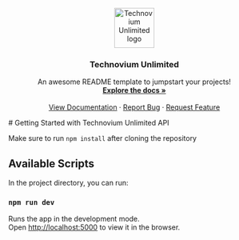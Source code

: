 <!-- PROJECT LOGO -->
<br />
<div align="center">
  <a href="https://github.com/technoviumunlimited/technoviumunlimited_api">
    <img src="https://raw.githubusercontent.com/technoviumunlimited/technoviumunlimited_api/main/assets/images/logo-399-205.png" alt="Technovium Unlimited logo" width="80" height="80">
  </a>

  <h3 align="center">Technovium Unlimited</h3>

  <p align="center">
    An awesome README template to jumpstart your projects!
    <br />
    <a href="https://technoviumunlimited.nl" target="_blank"><strong>Explore the docs »</strong></a>
    <br />
    <br />
    <a href="https://technoviumunlimited.nl">View Documentation</a>
    ·
    <a href="https://github.com/technoviumunlimited/technoviumunlimited_api/issues">Report Bug</a>
    ·
    <a href="https://github.com/technoviumunlimited/technoviumunlimited_api/issues">Request Feature</a>
  </p>
</div>
# Getting Started with Technovium Unlimited API

Make sure to run `npm install` after cloning the repository

## Available Scripts

In the project directory, you can run:

### `npm run dev`

Runs the app in the development mode.\
Open [http://localhost:5000](http://localhost:5000) to view it in the browser.
